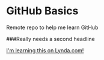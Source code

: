 GitHub Basics
=============
Remote repo to help me learn GitHub

###Really needs a second headline

[I'm learning this on Lynda.com!](http://www.lynda.com)
